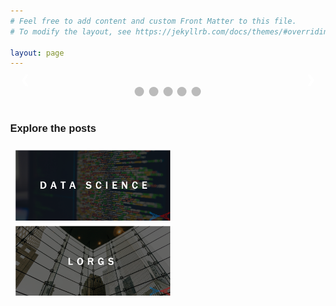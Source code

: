 ```yaml
---
# Feel free to add content and custom Front Matter to this file.
# To modify the layout, see https://jekyllrb.com/docs/themes/#overriding-theme-defaults

layout: page
---
```

<!-- <meta name="viewport" content="width=device-width, initial-scale=1"> -->
<style>
/** {box-sizing: border-box}*/
body {font-family: Verdana, sans-serif; margin:0}
.mySlides {display: none}
/*img {vertical-align: middle;}*/

/* Slideshow container */
.slideshow-container {
  /*max-width: 1000px;*/
  position: relative;
  margin: auto;
}

/* Next & previous buttons */
.prev, .next {
  cursor: pointer;
  position: absolute;
  top: 50%;
  width: auto;
  padding: 16px;
  margin-top: -22px;
  color: white;
  font-weight: bold;
  font-size: 18px;
  transition: 0.6s ease;
  border-radius: 0 3px 3px 0;
  user-select: none;
}

/* Position the "next button" to the right */
.next {
  right: 0;
  border-radius: 3px 0 0 3px;
}

/* On hover, add a black background color with a little bit see-through */
.prev:hover, .next:hover {
  background-color: rgba(0,0,0,0.5);
}

/* Caption text */
.text {
  color: #ffffff;
  font-size: 2vw;
  padding: 8px 12px;
  position: absolute;
  bottom: 8px;
  width: 100%;
  text-align: left;
}

/* Number text (1/3 etc) */
.numbertext {
  color: #f2f2f2;
  font-size: 15px;
  padding: 8px 12px;
  position: absolute;
  top: 0;
}

/* The dots/bullets/indicators */
.dot {
  cursor: pointer;
  height: 15px;
  width: 15px;
  margin: 0 2px;
  background-color: #bbb;
  border-radius: 50%;
  display: inline-block;
  transition: background-color 0.6s ease;
}

.active, .dot:hover {
  background-color: #717171;
}

/* Fading animation */
.fade {
  -webkit-animation-name: fade;
  -webkit-animation-duration: 2s;
  animation-name: fade;
  animation-duration: 2s;
}

@-webkit-keyframes fade {
  from {opacity: .4} 
  to {opacity: 1}
}

@keyframes fade {
  from {opacity: .4} 
  to {opacity: 1}
}

/* On smaller screens, decrease text size */
@media only screen and (max-width: 300px) {
  .prev, .next,.text {font-size: 11px}
}
.row {
  display: flex;
  flex-wrap: wrap;
  padding: 0 4px;
}

/* Create four equal columns that sits next to each other */
.column {
  flex: 25%;
  max-width: 50%;
  padding: 0 3.5px;
}

.column img {
  margin-top: 8px;
  vertical-align: middle;
  width: 100%;
}

/* Responsive layout - makes a two column-layout instead of four columns */
@media screen and (max-width: 800px) {
  .column {
    flex: 100%;
    max-width: 50%;
  }
}

/* Responsive layout - makes the two columns stack on top of each other instead of next to each other */
@media screen and (max-width: 600px) {
  .column {
    flex: 100%;
    max-width: 100%;
  }
}
</style>

<!-- Slideshow container -->


<div class="slideshow-container">
<a href="/about/">
<div class="mySlides fade">
  <!-- <div class="numbertext">Trending</div> -->
  <img src="/assets/logo_chop.png" style="width:100%">
  <!-- <div class="text">Welcome</div> -->
</div></a>

<a href="/time-series/time-series-primer/">
<div class="mySlides fade">
  <div class="numbertext">New</div>
  <img src="/assets/stock_images/data_science/time-series/time-series-101/thumbnail.png" style="width:100%">
  <div class="text"><strong>Time-series fundamentals explained like never before</strong></div>
</div></a>

<a href="/time-series/forecasting-at-scale/">
<div class="mySlides fade">
  <div class="numbertext">New</div>
  <img src="/assets/stock_images/data_science/time-series/forecasting-at-scale/thumbnail.png" style="width:100%">
  <div class="text"><strong>The art of composing time-series music</strong></div>
</div></a>

<a href="/running-your-first-business/">
<div class="mySlides fade">
  <div class="numbertext">New</div>
  <img src="/assets/stock_images/ryfb/thumbnail.png" style="width:100%">
  <div class="text"><strong>Discover the measurement way of life</strong></div>
</div></a>

<a href="/lorgs/need-for-speed-indian-railways/">
<div class="mySlides fade">
  <div class="numbertext">New</div>
  <img src="/assets/stock_images/lorgs/nfs_ir/thumbnail.png" style="width:100%">
  <div class="text"><strong>Need for Speed: Indian Railways</strong></div>
</div></a>

<a class="prev" onclick="plusSlides(-1)">&#10094;</a>
<a class="next" onclick="plusSlides(1)">&#10095;</a>
<a class="next" onclick="plusSlides(1)">&#10095;</a>
<a class="next" onclick="plusSlides(1)">&#10095;</a>
<a class="next" onclick="plusSlides(1)">&#10095;</a>



</div>
<br>

<div style="text-align:center">
  <span class="dot" onclick="currentSlide(1)"></span> 
  <span class="dot" onclick="currentSlide(2)"></span> 
  <span class="dot" onclick="currentSlide(3)"></span>
  <span class="dot" onclick="currentSlide(4)"></span>
  <span class="dot" onclick="currentSlide(5)"></span> 
</div>

<script>
var slideIndex = 0;
showSlides();

function showSlides() {
  var i;
  var slides = document.getElementsByClassName("mySlides");
  var dots = document.getElementsByClassName("dot");
  for (i = 0; i < slides.length; i++) {
    slides[i].style.display = "none";  
  }
  slideIndex++;
  if (slideIndex > slides.length) {slideIndex = 1}    
  for (i = 0; i < dots.length; i++) {
    dots[i].className = dots[i].className.replace(" active", "");
  }
  slides[slideIndex-1].style.display = "block";  
  dots[slideIndex-1].className += " active";
  setTimeout(showSlides, 5000); // Change image every 2 seconds
}

function currentSlide(n) {
  showSlides2(slideIndex = n);
}

function plusSlides(n) {
  showSlides2(slideIndex += n);
}

function showSlides2(n) {
  var i;
  var slides = document.getElementsByClassName("mySlides");
  var dots = document.getElementsByClassName("dot");
  if (n > slides.length) {slideIndex = 1} 
  if (n < 1) {slideIndex = slides.length}
  for (i = 0; i < slides.length; i++) {
      slides[i].style.display = "none"; 
  }
  for (i = 0; i < dots.length; i++) {
      dots[i].className = dots[i].className.replace(" active", "");
  }
  slides[slideIndex-1].style.display = "block"; 
  dots[slideIndex-1].className += " active";
}
</script>


<!-- <br>
<h3>Trending</h3>
<ul class="post-list"><li><span class="post-meta">Dec 18, 2020</span>
        <h3>
          <a class="post-link" href="/running-your-first-business/">
            Running Your First Business
          </a>
        </h3></li>
</ul>
<br>

<!-- --- -->
<br>
<h3>Explore the posts</h3>
<div class="row"> 
  <div class="column">
    <a href="/data-science/"><img src="/assets/stock_images/data_science.png"></a>
    <!-- <a href="/automobiles/"><img src="/assets/stock_images/automobiles.png"></a> -->
    <!-- <a href="/personal-tech/"><img src="/assets/stock_images/personal_tech.png"></a> -->
  </div>
  <div class="column">
    <a href="/lorgs/"><img src="/assets/stock_images/lorgs.png"></a>
    <!-- <a href="/wildlife/"><img src="/assets/stock_images/wildlife.png"></a> -->
    <!-- <a href="/posts/"><img src="/assets/stock_images/browse_all.png"></a> -->
  </div> 
</div>
<!-- <p float="centre">
  <a href="/data-science/"><img src="/assets/stock_images/data_science.png" width="367" height="166" hspace="0.75" object-fit="contain"/></a>
  <a href="/indian-railways/"><img src="/assets/stock_images/indian_railways.png" width="367" height="166" hspace="0" object-fit="contain"/></a>
</p>
<p float="centre">
  <a href="/wildlife/"><img src="/assets/stock_images/wildlife.png" width="367" height="166" hspace="0.75"/></a>
  <a href="/personal-tech/"><img src="/assets/stock_images/personal_tech.png" width="367" height="166" hspace="0"/></a> 
</p>
<p float="centre">
  <a href="/automobiles/"><img src="/assets/stock_images/automobiles.png" width="367" height="166" hspace="0.75"/></a>
  <a href="/posts/"><img src="/assets/stock_images/browse_all.png" width="367" height="166" hspace="0"/></a> 
</p> -->

